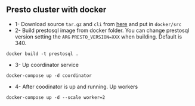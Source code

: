 ## Presto cluster with docker

- 1- Download source `tar.gz` and `cli` from [here](https://prestosql.io/download.html) and put in `docker/src` 
- 2- Build prestosql image from docker folder. You can change prestosql version setting the `ARG` `PRESTO_VERSION=XXX` when building. Default is 340.

```
docker build -t prestosql .
```

- 3- Up coordinator service

```
docker-compose up -d coordinator
```

- 4- After coodinator is up and running. Up workers

```
docker-compose up -d --scale worker=2
```